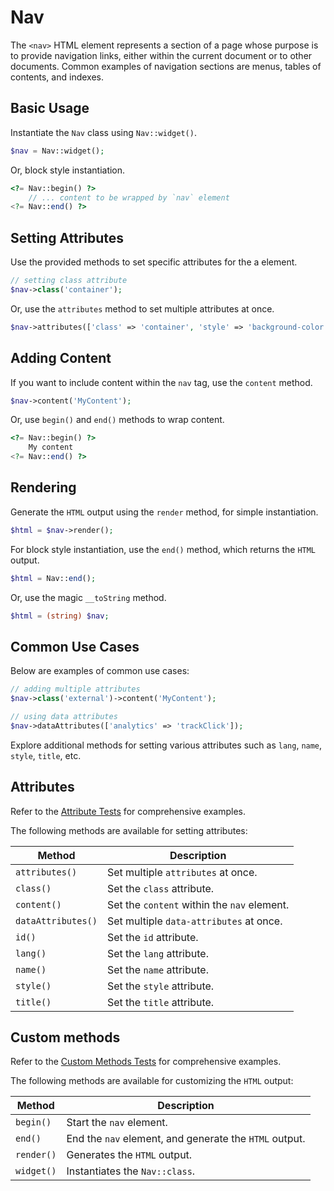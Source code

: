 # Nav

The `<nav>` HTML element represents a section of a page whose purpose is to provide navigation links, either within the
current document or to other documents. Common examples of navigation sections are menus, tables of contents, and
indexes.

## Basic Usage

Instantiate the `Nav` class using `Nav::widget()`.

```php
$nav = Nav::widget();
```

Or, block style instantiation.

```php
<?= Nav::begin() ?>
    // ... content to be wrapped by `nav` element
<?= Nav::end() ?>
```

## Setting Attributes

Use the provided methods to set specific attributes for the a element.

```php
// setting class attribute
$nav->class('container');
```

Or, use the `attributes` method to set multiple attributes at once.

```php
$nav->attributes(['class' => 'container', 'style' => 'background-color: #eee;']);
```

## Adding Content

If you want to include content within the `nav` tag, use the `content` method.

```php
$nav->content('MyContent');
```

Or, use `begin()` and `end()` methods to wrap content.

```php
<?= Nav::begin() ?>
    My content
<?= Nav::end() ?>
```

## Rendering

Generate the `HTML` output using the `render` method, for simple instantiation. 

```php
$html = $nav->render();
```

For block style instantiation, use the `end()` method, which returns the `HTML` output.

```php
$html = Nav::end();
```

Or, use the magic `__toString` method.

```php
$html = (string) $nav;
```

## Common Use Cases

Below are examples of common use cases:

```php
// adding multiple attributes
$nav->class('external')->content('MyContent');

// using data attributes
$nav->dataAttributes(['analytics' => 'trackClick']);
```

Explore additional methods for setting various attributes such as `lang`, `name`, `style`, `title`, etc.

## Attributes

Refer to the [Attribute Tests](https://github.com/ui-awesome/html/blob/main/tests/Semantic/Nav/AttributeTest.php) for
comprehensive examples.

The following methods are available for setting attributes:

| Method            | Description                                                                                      |
| ----------------- | ------------------------------------------------------------------------------------------------ |
| `attributes()`    | Set multiple `attributes` at once.                                                               |
| `class()`         | Set the `class` attribute.                                                                       |
| `content()`       | Set the `content` within the `nav` element.                                                      |
| `dataAttributes()`| Set multiple `data-attributes` at once.                                                          |
| `id()`            | Set the `id` attribute.                                                                          |
| `lang()`          | Set the `lang` attribute.                                                                        |
| `name()`          | Set the `name` attribute.                                                                        |
| `style()`         | Set the `style` attribute.                                                                       |
| `title()`         | Set the `title` attribute.                                                                       |

## Custom methods

Refer to the [Custom Methods Tests](https://github.com/ui-awesome/html/blob/main/tests/Semantic/Nav/CustomMethodTest.php)
for comprehensive examples.

The following methods are available for customizing the `HTML` output:

| Method    | Description                                                                                              |
| --------- | -------------------------------------------------------------------------------------------------------- |
| `begin() `| Start the `nav` element.                                                                                 |
| `end()`   | End the `nav` element, and generate the `HTML` output.                                                   |
| `render()`| Generates the `HTML` output.                                                                             |
| `widget()`| Instantiates the `Nav::class`.                                                                           |
